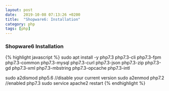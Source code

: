 ```yaml
---
layout: post
date:   2019-10-08 07:13:26 +0200
title:  "Shopware6: Installation"
category: php
tags: [php]
---
```


<h3>Shopware6 Installation</h3>
{% highlight javascript %}
sudo apt install -y php7.3 php7.3-cli php7.3-fpm php7.3-common php7.3-mysql php7.3-curl php7.3-json php7.3-zip php7.3-gd php7.3-xml php7.3-mbstring php7.3-opcache php7.3-intl


sudo a2dismod php5.6 //disable your current version
sudo a2enmod php7.2 //enabled php7.3
sudo service apache2 restart
{% endhighlight %}

